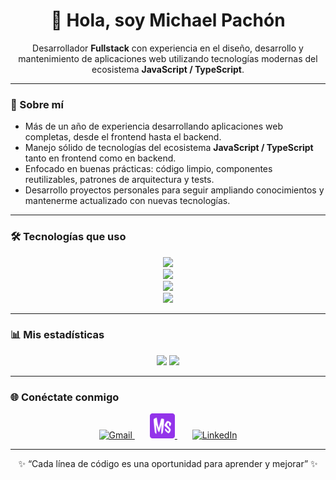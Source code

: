 <h1 align="center">👋 Hola, soy Michael Pachón</h1> 

<p align="center"> Desarrollador <strong>Fullstack</strong> con experiencia en el diseño, desarrollo y mantenimiento de aplicaciones web utilizando tecnologías modernas del ecosistema <strong>JavaScript / TypeScript</strong>. </p>

---

### 🧠 Sobre mí

- Más de un año de experiencia desarrollando aplicaciones web completas, desde el frontend hasta el backend.
- Manejo sólido de tecnologías del ecosistema **JavaScript / TypeScript** tanto en frontend como en backend.  
- Enfocado en buenas prácticas: código limpio, componentes reutilizables, patrones de arquitectura y tests. 
- Desarrollo proyectos personales para seguir ampliando conocimientos y mantenerme actualizado con nuevas tecnologías.

---

### 🛠️ Tecnologías que uso

<p align="center">
  <!-- Lenguajes -->
  <img src="https://skillicons.dev/icons?i=typescript,javascript,html,css,nodejs" /><br/>
  <!-- Frontend -->
  <img src="https://skillicons.dev/icons?i=angular,react,nextjs,tailwind" /><br/>
  <!-- Backend & DB -->
  <img src="https://skillicons.dev/icons?i=nestjs,spring,postgresql,mysql,java" /><br/>
  <!-- Herramientas -->
  <img src="https://skillicons.dev/icons?i=git,postman,docker,github,vscode,figma" />
</p>

---

### 📊 Mis estadísticas

<p align="center">
  <img width="58%" src="https://github-readme-stats.vercel.app/api?username=mspachon112&show_icons=true&theme=tokyonight&hide=prs,issues&count_private=true" />
  <img width="40%" src="https://github-readme-stats.vercel.app/api/top-langs/?username=mspachon112&layout=compact&theme=tokyonight" />
</p>

---

### 🌐 Conéctate conmigo

<p align="center">
  <a href="mailto:maicolstiven1209@gmail.com" target="_blank" title="Envíame un correo" style="margin: 0 12px;">
    <img src="https://skillicons.dev/icons?i=gmail" width="40" height="40" alt="Gmail" />
  </a>
  
  <a href="https://mspachon112.github.io/" target="_blank" title="Visita mi portafolio" style="margin: 0 12px;">
    <img src="./img/favicon.png" width="40" height="40" alt="Portafolio" style="object-fit: contain;" />
  </a>
  
  <a href="https://www.linkedin.com/in/michaelpachon/" target="_blank" title="Conéctemos en LinkedIn" style="margin: 0 12px;">
    <img src="https://skillicons.dev/icons?i=linkedin" width="40" height="40" alt="LinkedIn" />
  </a>
</p>

---

<p align="center">✨ “Cada línea de código es una oportunidad para aprender y mejorar” ✨</p>
